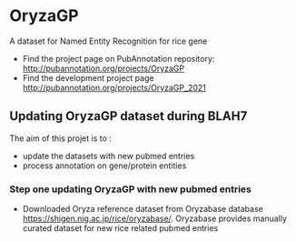 # OryzaGP
A dataset for Named Entity Recognition for rice gene

* Find the project page on PubAnnotation repository:
http://pubannotation.org/projects/OryzaGP
* Find the development project page http://pubannotation.org/projects/OryzaGP_2021

## Updating OryzaGP dataset during BLAH7

The aim of this projet is to :

- update the datasets with new pubmed entries
- process annotation on gene/protein entities

### Step one updating OryzaGP with new pubmed entries

- Downloaded Oryza reference dataset from Oryzabase database https://shigen.nig.ac.jp/rice/oryzabase/.
Oryzabase provides manually curated dataset for new rice related pubmed entries 

